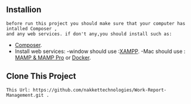 
## Installion 

	before run this project you should make sure that your computer has intalled Composer , 
	and any web services. if don't any,you should install such as:   

- [Composer](https://getcomposer.org/doc/00-intro.md).
- Install web services:
	-window should use :[XAMPP](https://www.apachefriends.org/download.html).
	-Mac should use : [MAMP & MAMP Pro](https://www.mamp.info/en/) or [Docker](https://docs.docker.com/docker-for-mac/).



## Clone This Project

	This Url: https://github.com/nakkettechnologies/Work-Report-Management.git .


